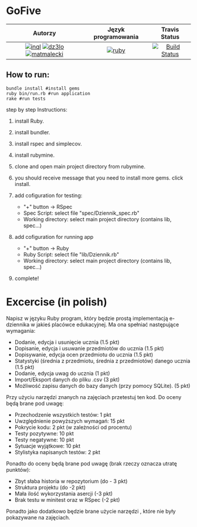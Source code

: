 # GoFive

| Autorzy  	| Język programowania  	| Travis Status  	|
|:-----:	|:-----:	|:-----:	|
| [![inql](https://avatars0.githubusercontent.com/u/23345084?s=40&v=4)](https://github.com/inql) [![dz3lo](https://avatars0.githubusercontent.com/u/25078869?s=40&v=4)](https://github.com/dz3lo) [![matmalecki](https://avatars2.githubusercontent.com/u/32633611?s=40&v=4)](https://github.com/Matmalecki)   	| [![ruby](https://upload.wikimedia.org/wikipedia/commons/thumb/7/73/Ruby_logo.svg/36px-Ruby_logo.svg.png)](https://www.ruby-lang.org/en/) 	| [![Build Status](https://travis-ci.com/TestowanieRubyUG20182019/projektsemestralny-gofive.svg?token=3kJQswsH2SS3Xnj1fhuG&branch=master)](https://travis-ci.com/TestowanieRubyUG20182019/projektsemestralny-gofive)  	|

## How to run:

```
bundle install #install gems
ruby bin/run.rb #run application
rake #run tests
```


step by step Instructions:

1. install Ruby.
2. install bundler.
3. install rspec and simplecov.
4. install rubymine.

5. clone and open main project directory from rubymine.
7. you should receive message that you need to install more gems. click install.
8. add cofiguration for testing:
   * "+" button -> RSpec
   * Spec Script: select file "spec/Dziennik_spec.rb"
   * Working directory: select main project directory (contains lib, spec...)
9. add cofiguration for running app
   * "+" button -> Ruby
   * Ruby Script: select file "lib/Dziennik.rb"
   * Working directory: select main project directory (contains lib, spec...)
10. complete!

# Excercise (in polish)

Napisz w języku Ruby program, który będzie prostą implementacją e-dziennika w jakieś placówce edukacyjnej.
Ma ona spełniać następujące wymagania:
   * Dodanie, edycja i usunięcie ucznia (1.5 pkt)
   * Dopisanie, edycja i usuwanie przedmiotów do ucznia (1.5 pkt)
   * Dopisywanie, edycja ocen przedmiotu do ucznia (1.5 pkt)
   * Statystyki (średnia z przedmiotu, średnia z przedmiotów) danego ucznia (1.5 pkt)
   * Dodanie, edycja uwag do ucznia (1 pkt)
   * Import/Eksport danych do pliku .csv (3 pkt)
   * Możliwość zapisu danych do bazy danych (przy pomocy SQLite). (5 pkt)
   
Przy użyciu narzędzi znanych na zajęciach przetestuj ten kod.
Do oceny będą brane pod uwagę:
   * Przechodzenie wszystkich testów: 1 pkt
   * Uwzględnienie powyższych wymagań: 15 pkt
   * Pokrycie kodu: 2 pkt (w zależności od procentu)
   * Testy pozytywne: 10 pkt
   * Testy negatywne: 10 pkt
   * Sytuacje wyjątkowe: 10 pkt
   * Stylistyka napisanych testów: 2 pkt
   
Ponadto do oceny będą brane pod uwagę (brak rzeczy oznacza utratę punktów): 
   * Zbyt słaba historia w repozytorium (do - 3 pkt)
   * Struktura projektu (do -2 pkt)
   * Mała ilość wykorzystania asercji (-3 pkt)
   * Brak testu w minitest oraz w RSpec (-2 pkt)
   
Ponadto jako dodatkowo będzie brane użycie narzędzi , które nie były pokazywane na zajęciach.
